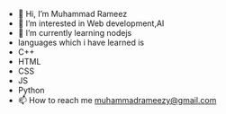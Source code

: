 - 👋 Hi, I’m Muhammad Rameez
- 👀 I’m interested in Web development,AI
- 🌱 I’m currently learning nodejs
- languages which i have learned is
- C++
- HTML
- CSS
- JS
- Python 
- 📫 How to reach me muhammadrameezy@gmail.com

<!---
Rameezio/Rameezio is a ✨ special ✨ repository because its `README.md` (this file) appears on your GitHub profile.
You can click the Preview link to take a look at your changes.
--->
